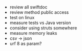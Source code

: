 - review all swiftdoc
- review method public access
- test on linux
- measure tests vs Java version
- consider using struts somewhere
- measure memory leaks
- csv -> json
- urf 8 as param?
